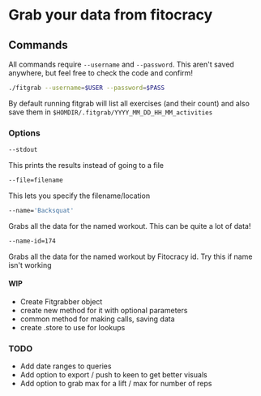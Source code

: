 Grab your data from fitocracy
=============================

## Commands
All commands require ```--username``` and ```--password```. This aren't saved anywhere, but feel free to check the code and confirm!

```bash
./fitgrab --username=$USER --password=$PASS
```
By default running fitgrab will list all exercises (and their count) and also save them in ```$HOMDIR/.fitgrab/YYYY_MM_DD_HH_MM_activities```

### Options

```bash
--stdout
```
This prints the results instead of going to a file

```bash
--file=filename
```
This lets you specify the filename/location

```bash
--name='Backsquat'
```
Grabs all the data for the named workout. This can be quite a lot of data!

```bash
--name-id=174
```
Grabs all the data for the named workout by Fitocracy id. Try this if name isn't working

#### WIP
- Create Fitgrabber object
- create new method for it with optional parameters
- common method for making calls, saving data
- create .store to use for lookups

### TODO
- Add date ranges to queries
- Add option to export / push to keen to get better visuals
- Add option to grab max for a lift / max for number of reps
